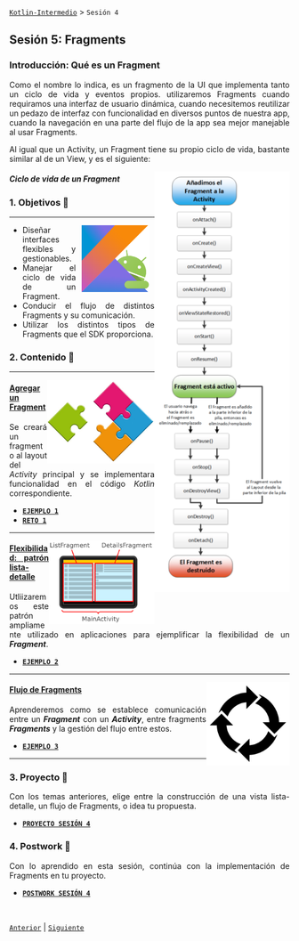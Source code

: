 [`Kotlin-Intermedio`](../Readme.md) > `Sesión 4`


## Sesión 5: Fragments

<div style="text-align: justify;">

### Introducción: Qué es un Fragment 

Como el nombre lo indica, es un fragmento de la UI que implementa tanto un ciclo de vida y eventos propios. utilizaremos Fragments cuando requiramos una interfaz de usuario dinámica, cuando necesitemos reutilizar un pedazo de interfaz con funcionalidad en diversos puntos de nuestra app, cuando la navegación en una parte del flujo de la app sea mejor manejable al usar Fragments.

Al igual que un Activity, un Fragment tiene su propio ciclo de vida, bastante similar al de un View, y es el siguiente:

<img src="images/fragment-cycle.png" align="right">
<h5>Ciclo de vida de un Fragment</h5>


### 1. Objetivos :dart: 

---

<img src="../images/android-kotlin.png" align="right" height="120" hspace="10">

- Diseñar interfaces flexibles y gestionables.
- Manejar el ciclo de vida de un Fragment.
- Conducir el flujo de distintos Fragments y su comunicación.
- Utilizar los distintos tipos de Fragments que el SDK proporciona.


### 2. Contenido :blue_book:

---

<img src="images/fragments.jpg" align="right" height="150"> 

#### <ins>Agregar un Fragment</ins>

Se creará un fragmento al layout del _Activity_ principal y se implementara funcionalidad en el código _Kotlin_ correspondiente.

- [**`EJEMPLO 1`**](Ejemplo-01/Readme.md)
- [**`RETO 1`**](Reto-01/Readme.md)

---

<img src="images/list-detail.png" align="right" height="150"> 

#### <ins>Flexibilidad: patrón lista-detalle</ins>

Utliizaremos este patrón ampliamente utilizado en aplicaciones para ejemplificar la flexibilidad de un ___Fragment___.

- [**`EJEMPLO 2`**](Ejemplo-02/Readme.md)

---

<img src="images/flow.png" align="right" height="150"> 

#### <ins>Flujo de Fragments</ins>

Aprenderemos como se establece comunicación entre un ___Fragment___ con un ___Activity___, entre fragments ___Fragments___ y la gestión del flujo entre estos. 

- [**`EJEMPLO 3`**](Ejemplo-03/Readme.md)

---


### 3. Proyecto :hammer:

Con los temas anteriores, elige entre la construcción de una vista lista-detalle, un flujo de Fragments, o idea tu propuesta.

- [**`PROYECTO SESIÓN 4`**](Proyecto/Readme.md)

### 4. Postwork :memo:

Con lo aprendido en esta sesión, continúa con la implementación de Fragments en tu proyecto.

- [**`POSTWORK SESIÓN 4`**](Postwork/Readme.md)

<br/>

[`Anterior`](../Sesion-03/Readme.md) | [`Siguiente`](../Sesion-05/Readme.md)      

</div>

